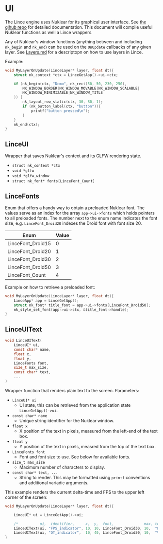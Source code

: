 # UI

The Lince engine uses Nuklear for its graphical user interface. See [the gihub repo](https://github.com/Immediate-Mode-UI/Nuklear/) for detailed documentation. This document will compile useful Nuklear functions as well a Lince wrappers.

Any of Nuklear's window functions (anything between and including `nk_begin` and `nk_end`) can be used on the `OnUpdate` callbacks of any given layer. See [Layers.md](./Layers.md) for a descriptopn on how to use layers in Lince. 

Example:
```c
void MyLayerOnUpdate(LinceLayer* layer, float dt){
	struct nk_context *ctx = LinceGetApp()->ui->ctx;

	if (nk_begin(ctx, "Demo", nk_rect(50, 50, 230, 250),
        NK_WINDOW_BORDER|NK_WINDOW_MOVABLE|NK_WINDOW_SCALABLE|
        NK_WINDOW_MINIMIZABLE|NK_WINDOW_TITLE
    )) {
		nk_layout_row_static(ctx, 30, 80, 1);
        if (nk_button_label(ctx, "button")){
			printf("button pressed\n");
		}
	}
	nk_end(ctx);
}
```

## LinceUI
Wrapper that saves Nuklear's context and its GLFW rendering state.

- `struct nk_context *ctx`
- `void *glfw`
- `void *glfw_window`
- `struct nk_font* fonts[LinceFont_Count]`


## LinceFonts

Enum that offers a handy way to obtain a preloaded Nuklear font.
The values serve as an index for the array `app->ui->fonts` which holds pointers to all preloaded fonts.
The number next to the enum name indicates the font size, e.g. `LinceFont_Droid20` indexes the Droid font with font size 20.

|       Enum        | Value |
| ----------------- | ----- |
| LinceFont_Droid15 |   0   |
| LinceFont_Droid20 |   1   | 
| LinceFont_Droid30 |   2   | 
| LinceFont_Droid50 |   3   | 
| LinceFont_Count   |   4   |

Example on how to retrieve a preloaded font:
```c
void MyLayerOnUpdate(LinceLayer* layer, float dt){
	LinceApp* app = LinceGetApp();
	struct nk_font* title_font = app->ui->fonts[LinceFont_Droid50];
	nk_style_set_font(app->ui->ctx, &title_font->handle);
}
```


## LinceUIText
```c
void LinceUIText(
    LinceUI* ui,
    const char* name,
    float x,
	float y,
    LinceFonts font, 
    size_t max_size, 
    const char* text,
    ...
)
```
Wrapper function that renders plain text to the screen.
Parameters:
- `LinceUI* ui`
	- UI state, this can be retrieved from the application state `LinceGetApp()->ui`.
- `const char* name`
	- Unique string identifier for the Nuklear window.
- `float x`
	- X position of the text in pixels, measured from the left-end of the text box.
- `float y`
	- Y position of the text in pixels, measred from the top of the text box.
- `LinceFonts font`
	- Font and font size to use. See below for available fonts.
- `size_t max_size`
	- Maximum number of characters to display.
- `const char* text, ...`
	- String to render. This may be formatted using `printf` conventions and additional variadic arguments.

This example renders the current delta-time and FPS to the upper left corner of the screen:
```c
void MyLayerOnUpdate(LinceLayer* layer, float dt){

	LinceUI* ui = LinceGetApp()->ui;

	/*          ui,  identifier,     x,  y,  font,              max, text,       format varargs */
	LinceUIText(ui, "FPS_indicator", 10, 10, LinceFont_Droid30, 10,  "FPS %.0f", 1000.0/dt);
    LinceUIText(ui, "DT_indicator",  10, 40, LinceFont_Droid30, 10,  "%.2f ms",  dt);
}
``` 


